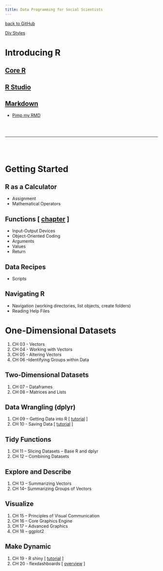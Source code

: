 ```yaml
---
title: Data Programming for Social Scientists 
---
```


[back to GitHub](https://github.com/DS4PS/dp4ss-textbook)


[Div Styles](div-styles.html)


# Introducing R

## [Core R](ch-010-core-r.html)
## [R Studio](ch-020-rstudio.html)
## [Markdown](ch-031-markdown.html) 
   
* [Pimp my RMD](https://holtzy.github.io/Pimp-my-rmd/)  
 
 
 
 <br>
 <br>
 
  --------------
  
 <br><br>
 
 

# Getting Started

## R as a Calculator
* Assignment 
* Mathematical Operators 

## Functions [ [chapter](http://ds4ps.org/datacamp-light-demo-for-rmd/calc-mortgage.html) ] 
* Input-Output Devices 
* Object-Oriented Coding 
* Arguments 
* Values 
* Return 

## Data Recipes
* Scripts 

## Navigating R
* Navigation (working directories, list objects, create folders) 
* Reading Help Files 




# One-Dimensional Datasets

1. CH 03 - Vectors
1. CH 04 - Working with Vectors
1. CH 05 - Altering Vectors
1. CH 06 –Identifying Groups within Data 


## Two-Dimensional Datasets

1. CH 07 – Dataframes
1. CH 08 – Matrices and Lists



## Data Wrangling (dplyr)

1. CH 09 – Getting Data into R [ [tutorial](https://www.datacamp.com/community/tutorials/r-data-import-tutorial) ]
1. CH 10 - Saving Data [ [tutorial](https://thomasleeper.com/Rcourse/Tutorials/savingdata.html) ]



## Tidy Functions

1. CH 11 – Slicing Datasets – Base R and dplyr
1. CH 12 – Combining Datasets


## Explore and Describe

1. CH 13 – Summarizing Vectors
1. CH 14– Summarizing Groups of Vectors


## Visualize 

1. CH 15 – Principles of Visual Communication
1. CH 16 – Core Graphics Engine
1. CH 17 – Advanced Graphics
1. CH 18 – ggplot2



## Make Dynamic

1. CH 19 - R shiny [ [tutorial](http://rmarkdown.rstudio.com/authoring_shiny.html) ]
1. CH 20 - flexdashboards [ [overview](http://rmarkdown.rstudio.com/flexdashboard/) ]


<br>


